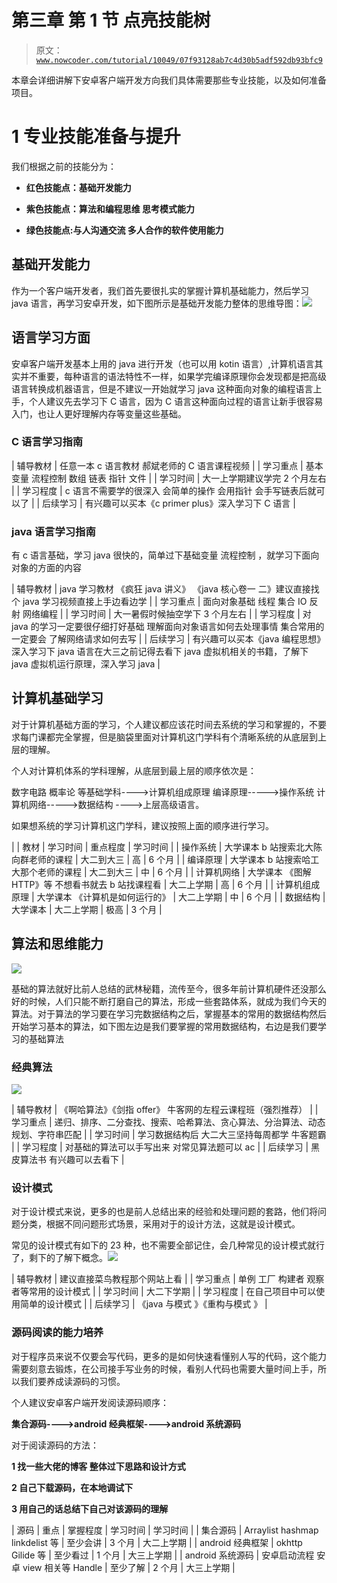 # 第三章 第 1 节 点亮技能树

> 原文：[`www.nowcoder.com/tutorial/10049/07f93128ab7c4d30b5adf592db93bfc9`](https://www.nowcoder.com/tutorial/10049/07f93128ab7c4d30b5adf592db93bfc9)

本章会详细讲解下安卓客户端开发方向我们具体需要那些专业技能，以及如何准备项目。

# 1 专业技能准备与提升

我们根据之前的技能分为：

*   **红色技能点：基础开发能力**

*   **紫色技能点：算法和编程思维 思考模式能力**

*   **绿色技能点:与人沟通交流 多人合作的软件使用能力**

## 基础开发能力

作为一个客户端开发者，我们首先要很扎实的掌握计算机基础能力，然后学习 java 语言，再学习安卓开发，如下图所示是基础开发能力整体的思维导图：![](img/6700003df82b031e27f8eba903d0fd14.png)

## 语言学习方面

安卓客户端开发基本上用的 java 进行开发（也可以用 kotin 语言）,计算机语言其实并不重要，每种语言的语法特性不一样，如果学完编译原理你会发现都是把高级语言转换成机器语言，但是不建议一开始就学习 java 这种面向对象的编程语言上手，个人建议先去学习下 C 语言，因为 C 语言这种面向过程的语言让新手很容易入门，也让人更好理解内存等变量这些基础。

### C 语言学习指南

| 辅导教材 | 任意一本 c 语言教材 郝斌老师的 C 语言课程视频 |
| 学习重点 | 基本变量 流程控制 数组 链表 指针 文件 |
| 学习时间 | 大一上学期建议学完 2 个月左右 |
| 学习程度 | c 语言不需要学的很深入 会简单的操作 会用指针 会手写链表后就可以了 |
| 后续学习 | 有兴趣可以买本《c primer plus》深入学习下 C 语言 |

### java 语言学习指南

有 c 语言基础，学习 java 很快的，简单过下基础变量 流程控制 ，就学习下面向对象的方面的内容

| 辅导教材 | java 学习教材 《疯狂 java 讲义》 《java 核心卷一 二》建议直接找个 java 学习视频直接上手边看边学 |
| 学习重点 | 面向对象基础 线程 集合 IO 反射 网络编程 |
| 学习时间 | 大一暑假时候抽空学下 3 个月左右 |
| 学习程度 | 对 java 的学习一定要很仔细打好基础 理解面向对象语言如何去处理事情 集合常用的一定要会 了解网络请求如何去写 |
| 后续学习 | 有兴趣可以买本《java 编程思想》深入学习下 java 语言在大三之前记得去看下 java 虚拟机相关的书籍，了解下 java 虚拟机运行原理，深入学习 java |

## 计算机基础学习

对于计算机基础方面的学习，个人建议都应该花时间去系统的学习和掌握的，不要求每门课都完全掌握，但是脑袋里面对计算机这门学科有个清晰系统的从底层到上层的理解。

个人对计算机体系的学科理解，从底层到最上层的顺序依次是：

数字电路 概率论 等基础学科---->计算机组成原理 编译原理----->操作系统 计算机网络----->数据结构 ---->上层高级语言。

如果想系统的学习计算机这门学科，建议按照上面的顺序进行学习。

|  | 教材 | 学习时间 | 重点程度 | 学习时间 |
| 操作系统 | 大学课本 b 站搜索北大陈向群老师的课程 | 大二到大三 | 高 | 6 个月 |
| 编译原理 | 大学课本 b 站搜索哈工大那个老师的课程 | 大二到大三 | 中 | 6 个月 |
| 计算机网络 | 大学课本 《图解 HTTP》等 不想看书就去 b 站找课程看 | 大二上学期 | 高 | 6 个月 |
| 计算机组成原理 | 大学课本 《计算机是如何运行的》 | 大二上学期 | 中 | 6 个月 |
| 数据结构 | 大学课本 | 大二上学期 | 极高 | 3 个月 |

## 算法和思维能力

![](img/2e17cfc597f5184ffdb83b6722a1bc2f.png)

基础的算法就好比前人总结的武林秘籍，流传至今，很多年前计算机硬件还没那么好的时候，人们只能不断打磨自己的算法，形成一些套路体系，就成为我们今天的算法。对于算法的学习要在学习完数据结构之后，掌握基本的常用的数据结构然后开始学习基本的算法，如下图左边是我们要掌握的常用数据结构，右边是我们要学习的基础算法

### 经典算法

![](img/fefcf6697c537730ff40cefe8f36530c.png)

| 辅导教材 | 《啊哈算法》《剑指 offer》 牛客网的左程云课程班（强烈推荐） |
| 学习重点 | 递归、排序、二分查找、搜索、哈希算法、贪心算法、分治算法、动态规划、字符串匹配 |
| 学习时间 | 学习数据结构后 大二大三坚持每周都学 牛客题霸 |
| 学习程度 | 对基础的算法可以手写出来 对常见算法题可以 ac |
| 后续学习 | 黑皮算法书 有兴趣可以去看下 |

### 设计模式

对于设计模式来说，更多的也是前人总结出来的经验和处理问题的套路，他们将问题分类，根据不同问题形式场景，采用对于的设计方法，这就是设计模式。

常见的设计模式有如下的 23 种，也不需要全部记住，会几种常见的设计模式就行了，剩下的了解下概念。![](img/a5f7f99f71394be182daf9b191fb37cb.png)

| 辅导教材 | 建议直接菜鸟教程那个网站上看 |
| 学习重点 | 单例 工厂 构建者 观察者等常用的设计模式 |
| 学习时间 | 大二下学期 |
| 学习程度 | 在自己项目中可以使用简单的设计模式 |
| 后续学习 | 《java 与模式 》《重构与模式 》 |

### 源码阅读的能力培养

对于程序员来说不仅要会写代码，更多的是如何快速看懂别人写的代码，这个能力需要刻意去锻炼，在公司接手写业务的时候，看别人代码也需要大量时间上手，所以我们要养成读源码的习惯。

个人建议安卓客户端开发阅读源码顺序：

**集合源码---->android 经典框架---->android 系统源码**

对于阅读源码的方法：

**1 找一些大佬的博客 整体过下思路和设计方式**

**2 自己下载源码，在本地调试下**

**3 用自己的话总结下自己对该源码的理解**

| 源码 | 重点 | 掌握程度 | 学习时间 | 学习时间 |
| 集合源码 | Arraylist hashmap linkdelist 等 | 至少会讲 | 3 个月 | 大二上学期 |
| android 经典框架 | okhttp Gilide 等 | 至少看过 | 1 个月 | 大三上学期 |
| android 系统源码 | 安卓启动流程 安卓 view 相关等 Handle | 至少了解 | 2 个月 | 大三上学期 |